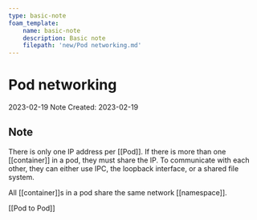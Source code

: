 ```yaml
---
type: basic-note
foam_template:
    name: basic-note
    description: Basic note
    filepath: 'new/Pod networking.md'
---
```

# Pod networking
2023-02-19
Note Created: 2023-02-19

## Note

There is only one IP address per [[Pod]]. If there is more than one
[[container]] in a pod, they must share the IP. To communicate with each
other, they can either use IPC, the loopback interface, or a shared file
system.

All [[container]]s in a pod share the same network [[namespace]].

[[Pod to Pod]]